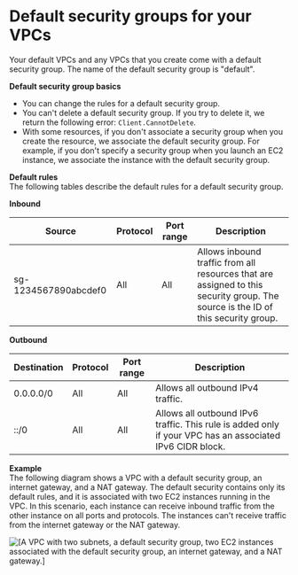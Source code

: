 # Default security groups for your VPCs<a name="default-security-group"></a>

Your default VPCs and any VPCs that you create come with a default security group\. The name of the default security group is "default"\.

**Default security group basics**
+ You can change the rules for a default security group\.
+ You can't delete a default security group\. If you try to delete it, we return the following error: `Client.CannotDelete`\.
+ With some resources, if you don't associate a security group when you create the resource, we associate the default security group\. For example, if you don't specify a security group when you launch an EC2 instance, we associate the instance with the default security group\.

**Default rules**  
The following tables describe the default rules for a default security group\.


**Inbound**  

| Source | Protocol | Port range | Description | 
| --- | --- | --- | --- | 
| sg\-1234567890abcdef0  | All | All | Allows inbound traffic from all resources that are assigned to this security group\. The source is the ID of this security group\. | 


**Outbound**  

| Destination | Protocol | Port range | Description | 
| --- | --- | --- | --- | 
| 0\.0\.0\.0/0 | All | All | Allows all outbound IPv4 traffic\. | 
| ::/0 | All | All | Allows all outbound IPv6 traffic\. This rule is added only if your VPC has an associated IPv6 CIDR block\. | 

**Example**  
The following diagram shows a VPC with a default security group, an internet gateway, and a NAT gateway\. The default security contains only its default rules, and it is associated with two EC2 instances running in the VPC\. In this scenario, each instance can receive inbound traffic from the other instance on all ports and protocols\. The instances can't receive traffic from the internet gateway or the NAT gateway\.

![\[A VPC with two subnets, a default security group, two EC2 instances associated with the default security group, an internet gateway, and a NAT gateway.\]](http://docs.aws.amazon.com/vpc/latest/userguide/images/default-security-group.png)